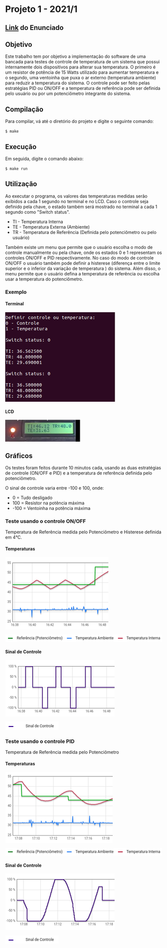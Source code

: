 # Projeto 1 - 2021/1
 
## [Link](https://gitlab.com/fse_fga/projetos_2021_1/projeto-1-2021-1) do Enunciado 

## Objetivo

Este trabalho tem por objetivo a implementação do software de uma bancada para testes de controle de temperatura de um sistema que possui internamente dois dispositivos para alterar sua temperatura. O primeiro é um resistor de potência de 15 Watts utilizado para aumentar temperatura e o segundo, uma ventoinha que puxa o ar externo (temperatura ambiente) para reduzir a temperatura do sistema. O controle pode ser feito pelas estratégias PID ou ON/OFF e a temperatura de referência pode ser definida pelo usuário ou por um potenciômetro integrante do sistema.

## Compilação

Para compilar, vá até o diretório do projeto e digite o seguinte comando:

`$ make`

## Execução

Em seguida, digite o comando abaixo:

`$ make run` 

## Utilização

Ao executar o programa, os valores das temperaturas medidas serão exibidos a cada 1 segundo no terminal e no LCD. Caso o controle seja definido pela chave, o estado também será mostrado no terminal a cada 1 segundo como "Switch status".

- TI - Temperatura Interna 
- TE - Temperatura Externa (Ambiente) 
- TR - Temperatura de Referência (Definida pelo potenciômetro ou pelo usuário)

Também existe um menu que permite que o usuário escolha o modo de controle manualmente ou pela chave, onde os estados 0 e 1 representam os controles ON/OFF e PID respectivamente. No caso do modo de controle ON/OFF o usuário também pode definir a histerese (diferença entre o limite superior e o inferior da variação de temperatura ) do sistema. Além disso, o menu permite que o usuário defina a temperatura de referência ou escolha usar a temperatura do potenciômetro.

### Exemplo

#### Terminal
![terminal](/img/terminal.png)

#### LCD
![LCD](img/lcd.png)

## Gráficos

Os testes foram feitos durante 10 minutos cada, usando as duas estratégias de controle (ON/OFF e PID) e a temperatura de referência definida pelo potenciômetro.

O sinal de controle varia entre -100 e 100, onde:

- 0 = Tudo desligado
- 100 = Resistor na potência máxima
- -100 = Ventoinha na potência máxima

### Teste usando o controle ON/OFF

Temperatura de Referência medida pelo Potenciômetro e Histerese definida em 4°C.

#### Temperaturas
![on_off_temp](/img/onoff_temp.png)

![on_off_temp_sub](/img/legenda_temp.png)

#### Sinal de Controle
![on_off_control](/img/onoff_control.png)

![on_off_control_sub](/img/legenda_controle.png)

### Teste usando o controle PID 

Temperatura de Referência medida pelo Potenciômetro

#### Temperaturas
![pid_temp](/img/pid_temperature.png)

![pid_temp_sub](/img/legenda_temp.png)

#### Sinal de Controle
![pid_control](/img/pid_controle.png)

![pid_control_sub](/img/legenda_controle.png)
